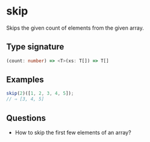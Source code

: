 # skip

Skips the given count of elements from the given array.

## Type signature

<!-- prettier-ignore-start -->
```typescript
(count: number) => <T>(xs: T[]) => T[]
```
<!-- prettier-ignore-end -->

## Examples

<!-- prettier-ignore-start -->
```javascript
skip(2)([1, 2, 3, 4, 5]);
// ⇒ [3, 4, 5]
```
<!-- prettier-ignore-end -->

## Questions

- How to skip the first few elements of an array?
